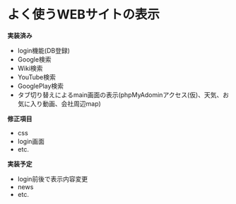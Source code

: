 # よく使うWEBサイトの表示

**実装済み**
- login機能(DB登録)
- Google検索
- Wiki検索
- YouTube検索
- GooglePlay検索
- タブ切り替えによるmain画面の表示(phpMyAdominアクセス(仮)、天気、お気に入り動画、会社周辺map)

**修正項目**
- css
- login画面
- etc.

**実装予定**
- login前後で表示内容変更
- news
- etc.
